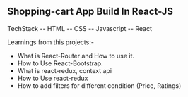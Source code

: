 ## Shopping-cart App Build In React-JS

TechStack
-- HTML
-- CSS
-- Javascript
-- React

Learnings from this projects:-
* What is React-Router and How to use it.
* How to Use React-Bootstrap.
* What is react-redux, context api
* How to Use react-redux 
* How to add filters for different condition (Price, Ratings)
